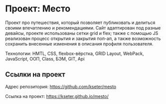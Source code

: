 # Проект: Место

Проект про путешествия, который позволяет публиковать и делиться своими впечатлению и рекомендациями. 
Сайт адаптирован под разные девайсы, проекте использованы сетки grid и flex; также с помощью JS реализован процесс открытия и закрытия поп-ап, а также возможность сохранить внесенные изменения в описания профиля пользователя. 

Технологии: HMTL, CSS, flexbox-вёрстка, GRID Layout, WebPack, JavaScript, ООП, Class, БЭМ, GIT, Api

## Ссылки на проект

Адрес репозитория: https://github.com/kseter/mesto

Ссылка на проект: https://kseter.github.io/mesto/


